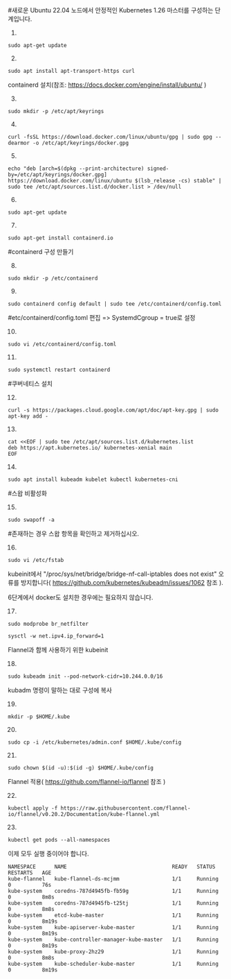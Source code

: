 #새로운 Ubuntu 22.04 노드에서 안정적인 Kubernetes 1.26 마스터를 구성하는 단계입니다.

1.

    sudo apt-get update
2.

    sudo apt install apt-transport-https curl

containerd 설치(참조: https://docs.docker.com/engine/install/ubuntu/ )

3.

    sudo mkdir -p /etc/apt/keyrings
4.

    curl -fsSL https://download.docker.com/linux/ubuntu/gpg | sudo gpg --dearmor -o /etc/apt/keyrings/docker.gpg
5.

    echo "deb [arch=$(dpkg --print-architecture) signed-by=/etc/apt/keyrings/docker.gpg] https://download.docker.com/linux/ubuntu $(lsb_release -cs) stable" | sudo tee /etc/apt/sources.list.d/docker.list > /dev/null
6.

    sudo apt-get update
7.

    sudo apt-get install containerd.io

#containerd 구성 만들기

8.

    sudo mkdir -p /etc/containerd
9.

    sudo containerd config default | sudo tee /etc/containerd/config.toml

#etc/containerd/config.toml 편집 => SystemdCgroup = true로 설정

10.

    sudo vi /etc/containerd/config.toml 
11.

    sudo systemctl restart containerd

#쿠버네티스 설치

12.

    curl -s https://packages.cloud.google.com/apt/doc/apt-key.gpg | sudo apt-key add -  

13.

    cat <<EOF | sudo tee /etc/apt/sources.list.d/kubernetes.list
    deb https://apt.kubernetes.io/ kubernetes-xenial main
    EOF
    
14.

    sudo apt install kubeadm kubelet kubectl kubernetes-cni

#스왑 비활성화

15.

    sudo swapoff -a

#존재하는 경우 스왑 항목을 확인하고 제거하십시오.

16.

    sudo vi /etc/fstab

kubeinit에서 "/proc/sys/net/bridge/bridge-nf-call-iptables does not exist" 오류를 방지합니다( https://github.com/kubernetes/kubeadm/issues/1062 참조 ). 

6단계에서 docker도 설치한 경우에는 필요하지 않습니다.

17.

    sudo modprobe br_netfilter

    sysctl -w net.ipv4.ip_forward=1
    
Flannel과 함께 사용하기 위한 kubeinit

18.

    sudo kubeadm init --pod-network-cidr=10.244.0.0/16

kubadm 명령이 말하는 대로 구성에 복사

19.

    mkdir -p $HOME/.kube

20.

    sudo cp -i /etc/kubernetes/admin.conf $HOME/.kube/config

21.

    sudo chown $(id -u):$(id -g) $HOME/.kube/config

Flannel 적용( https://github.com/flannel-io/flannel 참조 )

22.

    kubectl apply -f https://raw.githubusercontent.com/flannel-io/flannel/v0.20.2/Documentation/kube-flannel.yml
    
23.

    kubectl get pods --all-namespaces
    
이제 모두 실행 중이어야 합니다.

    NAMESPACE      NAME                                  READY   STATUS    RESTARTS   AGE
    kube-flannel   kube-flannel-ds-mcjmm                 1/1     Running   0          76s
    kube-system    coredns-787d4945fb-fb59g              1/1     Running   0          8m8s
    kube-system    coredns-787d4945fb-t25tj              1/1     Running   0          8m8s
    kube-system    etcd-kube-master                      1/1     Running   0          8m19s
    kube-system    kube-apiserver-kube-master            1/1     Running   0          8m19s
    kube-system    kube-controller-manager-kube-master   1/1     Running   0          8m19s
    kube-system    kube-proxy-2hz29                      1/1     Running   0          8m8s
    kube-system    kube-scheduler-kube-master            1/1     Running   0          8m19s
